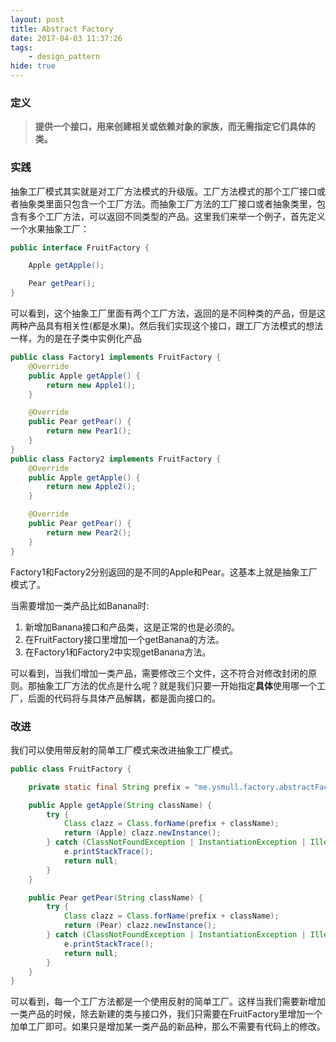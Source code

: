 ```yaml
---
layout: post
title: Abstract Factory
date: 2017-04-03 11:37:26
tags:
    - design_pattern
hide: true
---
```


### 定义
>**提供一个接口，用来创建相关或依赖对象的家族，而无需指定它们具体的类。**

### 实践
抽象工厂模式其实就是对工厂方法模式的升级版。工厂方法模式的那个工厂接口或者抽象类里面只包含一个工厂方法。而抽象工厂方法的工厂接口或者抽象类里，包含有多个工厂方法，可以返回不同类型的产品。这里我们来举一个例子，首先定义一个水果抽象工厂：
```java
public interface FruitFactory {

    Apple getApple();

    Pear getPear();
}
```
可以看到，这个抽象工厂里面有两个工厂方法，返回的是不同种类的产品，但是这两种产品具有相关性(都是水果)。然后我们实现这个接口，跟工厂方法模式的想法一样，为的是在子类中实例化产品
```java
public class Factory1 implements FruitFactory {
    @Override
    public Apple getApple() {
        return new Apple1();
    }

    @Override
    public Pear getPear() {
        return new Pear1();
    }
}
public class Factory2 implements FruitFactory {
    @Override
    public Apple getApple() {
        return new Apple2();
    }

    @Override
    public Pear getPear() {
        return new Pear2();
    }
}
```
Factory1和Factory2分别返回的是不同的Apple和Pear。这基本上就是抽象工厂模式了。

当需要增加一类产品比如Banana时:
1. 新增加Banana接口和产品类，这是正常的也是必须的。
2. 在FruitFactory接口里增加一个getBanana的方法。
3. 在Factory1和Factory2中实现getBanana方法。

可以看到，当我们增加一类产品，需要修改三个文件，这不符合对修改封闭的原则。那抽象工厂方法的优点是什么呢？就是我们只要一开始指定**具体**使用哪一个工厂，后面的代码将与具体产品解耦，都是面向接口的。

### 改进
我们可以使用带反射的简单工厂模式来改进抽象工厂模式。
```java
public class FruitFactory {

    private static final String prefix = "me.ysmull.factory.abstractFactory3.product.";

    public Apple getApple(String className) {
        try {
            Class clazz = Class.forName(prefix + className);
            return (Apple) clazz.newInstance();
        } catch (ClassNotFoundException | InstantiationException | IllegalAccessException e) {
            e.printStackTrace();
            return null;
        }
    }

    public Pear getPear(String className) {
        try {
            Class clazz = Class.forName(prefix + className);
            return (Pear) clazz.newInstance();
        } catch (ClassNotFoundException | InstantiationException | IllegalAccessException e) {
            e.printStackTrace();
            return null;
        }
    }
}
```
可以看到，每一个工厂方法都是一个使用反射的简单工厂。这样当我们需要新增加一类产品的时候，除去新建的类与接口外，我们只需要在FruitFactory里增加一个加单工厂即可。如果只是增加某一类产品的新品种，那么不需要有代码上的修改。
